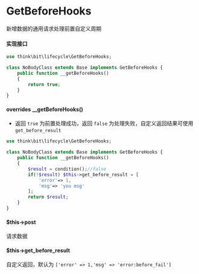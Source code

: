 # GetBeforeHooks

新增数据的通用请求处理前置自定义周期

#### 实现接口

```php
use think\bit\lifecycle\GetBeforeHooks;

class NoBodyClass extends Base implements GetBeforeHooks {
    public function __getBeforeHooks()
    {
        return true;
    }
}
```

#### overrides __getBeforeHooks()

- 返回 `true` 为前置处理成功，返回 `false` 为处理失败，自定义返回结果可使用 `get_before_result`  

```php
use think\bit\lifecycle\GetBeforeHooks;

class NoBodyClass extends Base implements GetBeforeHooks {
    public function __getBeforeHooks()
    {
        $result = condition();//false
        if(!$result) $this->get_before_result = [
            'error'=> 1,
            'msg'=> 'you msg'
        ];
        return $result;
    }
}
```

#### $this->post

请求数据

#### $this->get_before_result

自定义返回，默认为 `['error' => 1,'msg' => 'error:before_fail']`